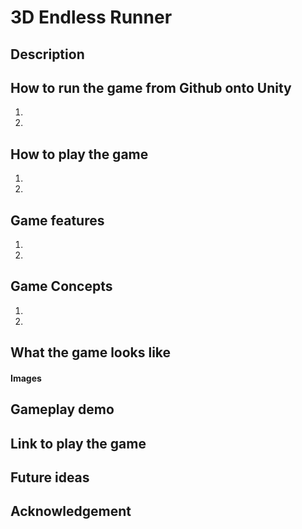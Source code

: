 # 3D Endless Runner
## Description
## How to run the game from Github onto Unity
1. 
2. 
## How to play the game
1. 
2. 
## Game features
1. 
2. 
## Game Concepts
1. 
2. 
## What the game looks like
#### Images
## Gameplay demo
## Link to play the game
## Future ideas
## Acknowledgement

